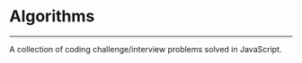 # Algorithms
----------------

A collection of coding challenge/interview problems solved in JavaScript.
